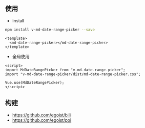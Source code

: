 ## 使用

- Install

```sh
npm install v-md-date-range-picker --save
```

```
<template>
  <md-date-range-picker></md-date-range-picker>
</template>
```

- 全局使用

```vue
<script>
import MdDateRangePicker from "v-md-date-range-picker";
import "v-md-date-range-picker/dist/md-date-range-picker.css";

Vue.use(MdDateRangePicker);
</script>
```

## 构建

- https://github.com/egoist/bili
- https://github.com/egoist/poi
